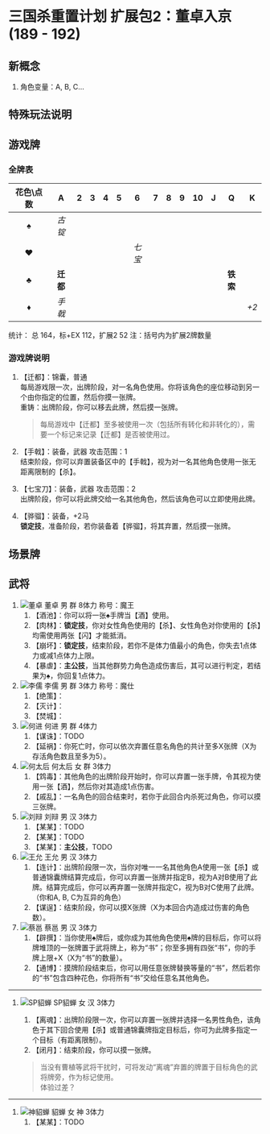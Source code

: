 # 三国杀重置计划 扩展包2：董卓入京 (189 - 192)

## 新概念

1. 角色变量：A, B, C...

## 特殊玩法说明

## 游戏牌

### 全牌表

| 花色\点数 |    A     |   2   |   3   |   4   |   5   |   6   |   7   |   8   |   9   |  10   |   J   |    Q     |   K   |
| :-------: | :------: | :---: | :---: | :---: | :---: | :---: | :---: | :---: | :---: | :---: | :---: | :------: | :---: |
|     ♠     |  *古锭*  |       |       |       |       |       |       |       |       |       |       |          |       |
|     ♥     |         |       |       |       |       | *七宝* |       |       |       |       |       |          |       |
|     ♣     | **迁都** |       |       |       |       |       |       |       |       |       |       | **铁索** |       |
|     ♦     |  *手戟*  |       |       |       |       |       |       |       |       |       |       |          |  *+2* |

统计： 总 164，标+EX 112，扩展2 52
注：括号内为扩展2牌数量

### 游戏牌说明

1. 【迁都】：锦囊，普通  
   每局游戏限一次，出牌阶段，对一名角色使用。你将该角色的座位移动到另一个由你指定的位置，然后你摸一张牌。  
   重铸：出牌阶段，你可以移去此牌，然后摸一张牌。

   > 每局游戏中【迁都】至多被使用一次（包括所有转化和非转化的），需要一个标记来记录【迁都】是否被使用过。
2. 【手戟】：装备，武器 攻击范围：1  
   结束阶段，你可以弃置装备区中的【手戟】，视为对一名其他角色使用一张无距离限制的【杀】。
3. 【七宝刀】：装备，武器 攻击范围：2  
   出牌阶段，你可以将此牌交给一名其他角色，然后该角色可以立即使用此牌。
4. 【骅骝】：装备，+2马  
   **锁定技**，准备阶段，若你装备着【骅骝】，将其弃置，然后摸一张牌。

## 场景牌

## 武将

1. ![董卓](./assets/images/heroes/董卓.jpg) 董卓 男 群 8体力 称号：魔王
   1. 【酒池】：你可以将一张♠手牌当【酒】使用。
   2. 【肉林】：**锁定技**，你对女性角色使用的【杀】、女性角色对你使用的【杀】均需使用两张【闪】才能抵消。
   3. 【崩坏】：**锁定技**，结束阶段，若你不是体力值最小的角色，你失去1点体力或减1点体力上限。
   4. 【暴虐】：**主公技**，当其他群势力角色造成伤害后，其可以进行判定，若结果为♠，你回复1点体力。
2. ![李儒](./assets/images/heroes/李儒.jpg) 李儒 男 群 3体力 称号：魔仕
   1. 【绝策】：
   2. 【灭计】：
   3. 【焚城】：
3. ![何进](./assets/images/heroes/何进.jpg) 何进 男 群 4体力
   1. 【谋诛】：TODO
   2. 【延祸】：你死亡时，你可以依次弃置任意名角色的共计至多X张牌（X为存活角色数且至多为5）。
4. ![何太后](./assets/images/heroes/何太后.jpg) 何太后 女 群 3体力
   1. 【鸩毒】：其他角色的出牌阶段开始时，你可以弃置一张手牌，令其视为使用一张【酒】，然后你对其造成1点伤害。
   2. 【戚乱】：一名角色的回合结束时，若你于此回合内杀死过角色，你可以摸三张牌。
5. ![刘辩](./assets/images/heroes/刘辩.jpg) 刘辩 男 汉 3体力
   1. 【某某】：TODO
   2. 【某某】：TODO
   3. 【某某】：**主公技**，TODO
6. ![王允](./assets/images/heroes/王允.jpg) 王允 男 汉 3体力
   1. 【连计】：出牌阶段限一次，当你对唯一一名其他角色A使用一张【杀】或普通锦囊牌结算完成后，你可以弃置一张牌并指定B，视为A对B使用了此牌。结算完成后，你可以再弃置一张牌并指定C，视为B对C使用了此牌。（你和A, B, C为互异的角色）
   2. 【谋逞】：结束阶段，你可以摸X张牌（X为本回合内造成过伤害的角色数）。
7. ![蔡邕](./assets/images/heroes/蔡邕.jpg) 蔡邕 男 汉 3体力
   1. 【辟撰】：当你使用♠牌后，或你成为其他角色使用♠牌的目标后，你可以将牌堆顶的一张牌置于武将牌上，称为“书”；你至多拥有四张“书”，你的手牌上限+X（X为“书”的数量）。
   2. 【通博】：摸牌阶段结束后，你可以用任意张牌替换等量的“书”，然后若你的“书”包含四种花色，你将所有“书”交给任意名其他角色。

----

1. ![SP貂蝉](./assets/images/heroes/SP貂蝉.jpg) SP貂蝉 女 汉 3体力
   1. 【离魂】：出牌阶段限一次，你可以弃置一张牌并选择一名男性角色，该角色于其下回合使用【杀】或普通锦囊牌指定目标后，你可为此牌多指定一个目标（有距离限制）。
   2. 【闭月】：结束阶段，你可以摸一张牌。

   > 当没有曹植等武将干扰时，可将发动“离魂”弃置的牌置于目标角色的武将牌旁，作为标记使用。  
   > 体验过差？

----

1. ![神貂蝉](./assets/images/heroes/神貂蝉.jpg) 貂蝉 女 神 3体力
   1. 【某某】：TODO
